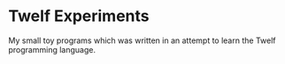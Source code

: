 Twelf Experiments
=================

My small toy programs which was written in an attempt to learn the Twelf
programming language.
